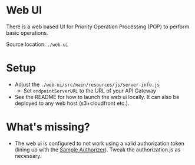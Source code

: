 Web UI
==
There is a web based UI for Priority Operation Processing (POP) to perform basic operations.

Source location: `./web-ui`

Setup
==
* Adjust the `./web-ui/src/main/resources/js/server-info.js`
    * Set `endpointServerURL` to the URL of your API Gateway
* See the README for how to launch the web ui locally. It can also be deployed to any web host (s3+cloudfront etc.).

What's missing?
==
* The web ui is configured to not work using a valid authorization token (lining up with the [Sample Authorizer](SampleAuthorizer)). Tweak the authorization.js as necessary.
